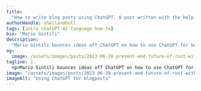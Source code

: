 ```yaml
---
title:
  "How to write blog posts using ChatGPT. A post written with the help of ChatGPT"
authorHandle: shellandbull
tags: [intro chatGPT AI language how-to]
bio: "Mario Gintili"
description:
  "Mario Gintili bounces ideas off ChatGPT on how to use ChatGPT for better blog post writing"
og:
  image: /assets/images/posts/2023-06-28-present-and-future-of-rust-with-luca-palmieri/og-image.jpg # TODO
tagline: |
  <p>Mario Gintili bounces ideas off ChatGPT on how to use ChatGPT for better blog post writing</p>
image: "/assets/images/posts/2023-06-28-present-and-future-of-rust-with-luca-palmieri/header-illustration.jpg" # TODO
imageAlt: "Using ChatGPT for blogposts"
---
```


